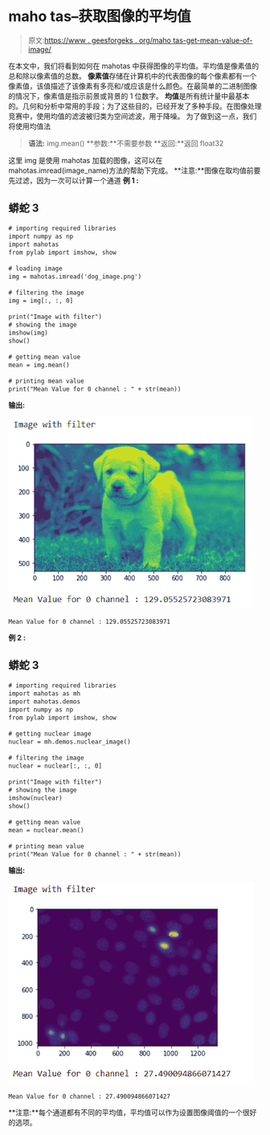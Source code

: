 # maho tas–获取图像的平均值

> 原文:[https://www . geesforgeks . org/maho tas-get-mean-value-of-image/](https://www.geeksforgeeks.org/mahotas-getting-mean-value-of-image/)

在本文中，我们将看到如何在 mahotas 中获得图像的平均值。平均值是像素值的总和除以像素值的总数。
**像素值**存储在计算机中的代表图像的每个像素都有一个像素值，该值描述了该像素有多亮和/或应该是什么颜色。在最简单的二进制图像的情况下，像素值是指示前景或背景的 1 位数字。
**均值**是所有统计量中最基本的。几何和分析中常用的手段；为了这些目的，已经开发了多种手段。在图像处理竞赛中，使用均值的滤波被归类为空间滤波，用于降噪。
为了做到这一点，我们将使用均值法

> **语法:** img.mean()
> **参数:**不需要参数
> **返回:**返回 float32

这里 img 是使用 mahotas 加载的图像，这可以在 mahotas.imread(image_name)方法的帮助下完成。
**注意:**图像在取均值前要先过滤，因为一次可以计算一个通道
**例 1 :**

## 蟒蛇 3

```
# importing required libraries
import numpy as np
import mahotas
from pylab import imshow, show

# loading image
img = mahotas.imread('dog_image.png')

# filtering the image
img = img[:, :, 0]

print("Image with filter")
# showing the image
imshow(img)
show()

# getting mean value
mean = img.mean()

# printing mean value
print("Mean Value for 0 channel : " + str(mean))
```

**输出:**

![](img/283858b33dd24f8e86f4e3d65a3d049a.png)

```
Mean Value for 0 channel : 129.05525723083971
```

**例 2 :**

## 蟒蛇 3

```
# importing required libraries
import mahotas as mh
import mahotas.demos
import numpy as np
from pylab import imshow, show

# getting nuclear image
nuclear = mh.demos.nuclear_image()

# filtering the image
nuclear = nuclear[:, :, 0]

print("Image with filter")
# showing the image
imshow(nuclear)
show()

# getting mean value
mean = nuclear.mean()

# printing mean value
print("Mean Value for 0 channel : " + str(mean))
```

**输出:**

![](img/b8dff1168d4fc6a2f7d1ffb8dac9156b.png)

```
Mean Value for 0 channel : 27.490094866071427
```

**注意:**每个通道都有不同的平均值，平均值可以作为设置图像阈值的一个很好的选项。